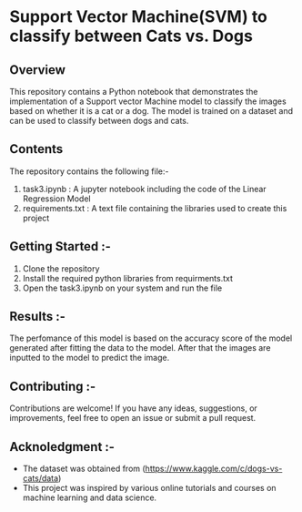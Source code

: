 # Support Vector Machine(SVM) to classify between Cats vs. Dogs

## Overview

This repository contains a Python notebook that demonstrates the implementation of a Support vector Machine model to classify the images based on whether it is a cat or a dog. The model is trained on a dataset and can be used to classify between dogs and cats.

## Contents

The repository contains the following file:-

1.  task3.ipynb : A jupyter notebook including the code of the Linear Regression Model
2.  requirements.txt : A text file containing the libraries used to create this project

## Getting Started :-

1. Clone the repository
2. Install the required python libraries from requirments.txt
3. Open the task3.ipynb on your system and run the file

## Results :-

The perfomance of this model is based on the accuracy score of the model generated after fitting the data to the model. After that the images are inputted to the model to predict the image.

## Contributing :-

Contributions are welcome! If you have any ideas, suggestions, or improvements, feel free to open an issue or submit a pull request.

## Acknoledgment :-

- The dataset was obtained from (https://www.kaggle.com/c/dogs-vs-cats/data)
- This project was inspired by various online tutorials and courses on machine learning and data science.
